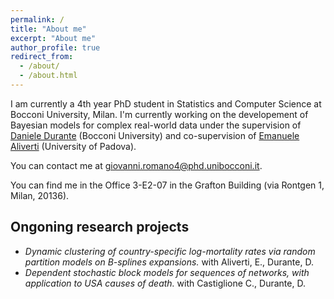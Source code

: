 ```yaml
---
permalink: /
title: "About me"
excerpt: "About me"
author_profile: true
redirect_from: 
  - /about/
  - /about.html
---
```


I am currently a 4th year PhD student in Statistics and Computer Science at Bocconi University, Milan.
I'm currently working on the developement of Bayesian models for complex real-world data under the supervision of [Daniele Durante](https://danieledurante.github.io/web/) (Bocconi University) and co-supervision of [Emanuele Aliverti](https://emanuelealiverti.github.io/) (University of Padova).

You can contact me at [giovanni.romano4@phd.unibocconi.it](mailto:giovanni.romano4@phd.unibocconi.it).

You can find me in the Office 3-E2-07 in the Grafton Building (via Rontgen 1, Milan, 20136).

## Ongoning research projects
- _Dynamic clustering of country-specific log-mortality rates via random partition models on B-splines expansions._ with Aliverti, E., Durante, D.
- _Dependent stochastic block models for sequences of networks, with application to USA causes of death._ with Castiglione C., Durante, D.
